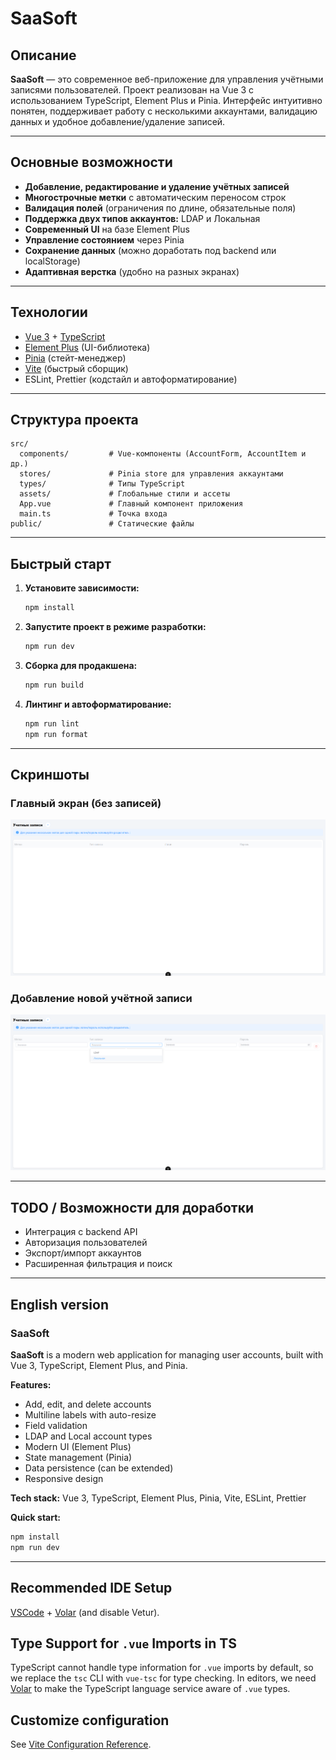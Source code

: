 # SaaSoft

## Описание

**SaaSoft** — это современное веб-приложение для управления учётными записями пользователей.
Проект реализован на Vue 3 с использованием TypeScript, Element Plus и Pinia.
Интерфейс интуитивно понятен, поддерживает работу с несколькими аккаунтами, валидацию данных и удобное добавление/удаление записей.

---

## Основные возможности

- **Добавление, редактирование и удаление учётных записей**
- **Многострочные метки** с автоматическим переносом строк
- **Валидация полей** (ограничения по длине, обязательные поля)
- **Поддержка двух типов аккаунтов:** LDAP и Локальная
- **Современный UI** на базе Element Plus
- **Управление состоянием** через Pinia
- **Сохранение данных** (можно доработать под backend или localStorage)
- **Адаптивная верстка** (удобно на разных экранах)

---

## Технологии

- [Vue 3](https://vuejs.org/) + [TypeScript](https://www.typescriptlang.org/)
- [Element Plus](https://element-plus.org/) (UI-библиотека)
- [Pinia](https://pinia.vuejs.org/) (стейт-менеджер)
- [Vite](https://vitejs.dev/) (быстрый сборщик)
- ESLint, Prettier (кодстайл и автоформатирование)

---

## Структура проекта

```
src/
  components/         # Vue-компоненты (AccountForm, AccountItem и др.)
  stores/             # Pinia store для управления аккаунтами
  types/              # Типы TypeScript
  assets/             # Глобальные стили и ассеты
  App.vue             # Главный компонент приложения
  main.ts             # Точка входа
public/               # Статические файлы
```

---

## Быстрый старт

1. **Установите зависимости:**
   ```bash
   npm install
   ```

2. **Запустите проект в режиме разработки:**
   ```bash
   npm run dev
   ```

3. **Сборка для продакшена:**
   ```bash
   npm run build
   ```

4. **Линтинг и автоформатирование:**
   ```bash
   npm run lint
   npm run format
   ```

---

## Скриншоты

### Главный экран (без записей)
![Главный экран](screenshots/screenshot1.png)

### Добавление новой учётной записи
![Добавление записи](screenshots/screenshot2.png)

---

## TODO / Возможности для доработки

- Интеграция с backend API
- Авторизация пользователей
- Экспорт/импорт аккаунтов
- Расширенная фильтрация и поиск

---

## English version

### SaaSoft

**SaaSoft** is a modern web application for managing user accounts, built with Vue 3, TypeScript, Element Plus, and Pinia.

**Features:**
- Add, edit, and delete accounts
- Multiline labels with auto-resize
- Field validation
- LDAP and Local account types
- Modern UI (Element Plus)
- State management (Pinia)
- Data persistence (can be extended)
- Responsive design

**Tech stack:** Vue 3, TypeScript, Element Plus, Pinia, Vite, ESLint, Prettier

**Quick start:**
```bash
npm install
npm run dev
```

---

## Recommended IDE Setup

[VSCode](https://code.visualstudio.com/) + [Volar](https://marketplace.visualstudio.com/items?itemName=Vue.volar) (and disable Vetur).

## Type Support for `.vue` Imports in TS

TypeScript cannot handle type information for `.vue` imports by default, so we replace the `tsc` CLI with `vue-tsc` for type checking. In editors, we need [Volar](https://marketplace.visualstudio.com/items?itemName=Vue.volar) to make the TypeScript language service aware of `.vue` types.

## Customize configuration

See [Vite Configuration Reference](https://vite.dev/config/).
